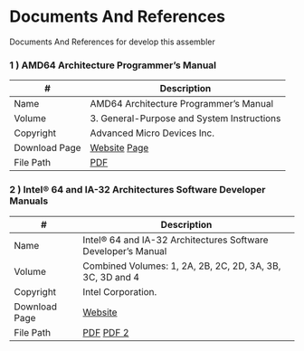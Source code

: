 # Documents And References

Documents And References for develop this assembler

### 1 \) AMD64 Architecture Programmer’s Manual

| #             | Description                                                                                                                                                                                         |
| ------------- | --------------------------------------------------------------------------------------------------------------------------------------------------------------------------------------------------- |
| Name          | AMD64 Architecture Programmer’s Manual                                                                                                                                                              |
| Volume        | 3. General-Purpose and System Instructions                                                                                                                                                          |
| Copyright     | Advanced Micro Devices Inc.                                                                                                                                                                         |
| Download Page | [Website](https://developer.amd.com/resources/developer-guides-manuals/) [Page](https://www.amd.com/en/support/tech-docs/amd64-architecture-programmers-manual-volume-3-general-purpose-and-system) |
| File Path     | [PDF](https://www.amd.com/system/files/TechDocs/24594.pdf)                                                                                                                                          |

### 2 \) Intel® 64 and IA-32 Architectures Software Developer Manuals

| #             | Description                                                                                                       |
| ------------- | ----------------------------------------------------------------------------------------------------------------- |
| Name          | Intel® 64 and IA-32 Architectures Software Developer’s Manual                                                     |
| Volume        | Combined Volumes: 1, 2A, 2B, 2C, 2D, 3A, 3B, 3C, 3D and 4                                                         |
| Copyright     | Intel Corporation.                                                                                                |
| Download Page | [Website](https://www.intel.com/content/www/us/en/developer/articles/technical/intel-sdm.html)                    |
| File Path     | [PDF](https://cdrdv2.intel.com/v1/dl/getContent/671200) [PDF 2](https://cdrdv2.intel.com/v1/dl/getContent/671110) |
